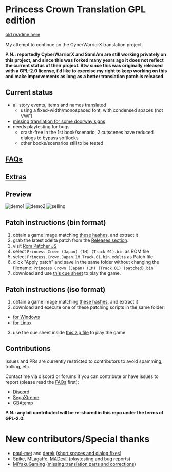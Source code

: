 
# Princess Crown Translation GPL edition

[old readme here](readme.txt.old)

My attempt to continue on the CyberWarriorX translation project.

**P.N.: reportedly CyberWarriorX and SamIAm are still working privately on this project, and since this was forked many years ago it does not reflect the current status of their project. Btw since this was originally released with a GPL-2.0 license, i'd like to exercise my right to keep working on this and make improvements as long as a better translation patch is released.**


## Current status

 - all story events, items and names translated
   - using a fixed-width/monospaced font, with condensed spaces (not VWF)
 - [missing translation for some doorway signs](https://github.com/eadmaster/pcrown/issues/5)
 - needs playtesting for bugs
   - crash-free in the 1st book/scenario, 2 cutscenes have reduced dialogs to bypass softlocks
   - other books/scenarios still to be tested


## [FAQs](https://github.com/eadmaster/pcrown/wiki/FAQs)


## [Extras](https://github.com/eadmaster/pcrown/wiki/Extras)


## Preview

![demo1](https://github.com/user-attachments/assets/b4116a9b-2410-474c-8ad0-a64bc6a2266b)  ![demo2](https://github.com/user-attachments/assets/1b0aebdf-efc6-4c21-9c32-ca81ddf03acd)  ![selling](https://github.com/user-attachments/assets/8203505d-3850-41bd-a230-d2003f2551c7)


## Patch instructions (bin format)

1. obtain a game image matching [these hashes](http://redump.org/disc/4901/), and extract it
2. grab the latest xdelta patch from the [Releases section](https://github.com/eadmaster/pcrown/releases/latest/download/Princess.Crown.Japan.1M.Track.01.bin.xdelta).
3. visit [Rom Patcher JS](https://www.marcrobledo.com/RomPatcher.js/)
4. select `Princess Crown (Japan) (1M) (Track 01).bin` as ROM file
5. select `Princess.Crown.Japan.1M.Track.01.bin.xdelta` as Patch file
6. click "Apply patch" and save in the same folder without changing the filename: `Princess Crown (Japan) (1M) (Track 01) (patched).bin`
7. download and use [this cue sheet](https://github.com/eadmaster/pcrown/blob/master/src/buildcd/Princess%20Crown%20(Japan)%20(1M)%20(English).cue) to play the game.

## Patch instructions (iso format)

1. obtain a game image matching [these hashes](http://redump.org/disc/4901/), and extract it
2. download and execute one of these patching scripts in the same folder:
 
  - [for Windows](https://github.com/eadmaster/pcrown/tree/2084d8b6d6c87901ce78257f89f244f5d7c6d3f8/src/buildcd/_patch_eng.bat)
  - [for Linux](https://github.com/eadmaster/pcrown/tree/2084d8b6d6c87901ce78257f89f244f5d7c6d3f8/src/buildcd/_patch_eng.sh)
3. use the cue sheet inside [this zip file](https://github.com/eadmaster/pcrown/releases/download/v0.3/Princess.Crown.ez.Windows.patching.script.zip) to play the game.


## Contributions
 
Issues and PRs are currently restricted to contributors to avoid spamming, trolling, etc.

Contact me via discord or forums if you can contribute or have issues to report (please read the [FAQs](https://github.com/eadmaster/pcrown/wiki/FAQs) first):

 - [Discord](https://discord.com/channels/348545631985467394/797608417857372161)
 - [SegaXtreme](https://segaxtreme.net/members/eadmaster.30323/)
 - [GBAtemp](https://gbatemp.net/members/eadmaster.52646/)

**P.N.: any bit contributed will be re-shared in this repo under the terms of GPL-2.0.**


# New contributors/Special thanks

 - [paul-met](https://github.com/paul-met) and [derek](https://github.com/DerekPascarella) ([short spaces and dialog fixes](https://github.com/eadmaster/pcrown/issues/1))
 - Spike, MLagaffe, [MADevil](https://www.twitch.tv/madevil/) (playtesting and bug reports)
 - [MiYakuGaming](https://github.com/MiYakuGaming/) ([missing translation parts and corrections](https://github.com/eadmaster/pcrown/issues/4))
